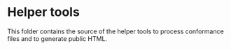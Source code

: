 # Helper tools

This folder contains the source of the helper tools to process conformance files and to generate public HTML.
